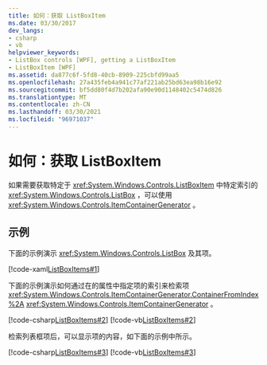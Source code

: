 ```yaml
---
title: 如何：获取 ListBoxItem
ms.date: 03/30/2017
dev_langs:
- csharp
- vb
helpviewer_keywords:
- ListBox controls [WPF], getting a ListBoxItem
- ListBoxItem [WPF]
ms.assetid: da877c6f-5fd8-40cb-8909-225cbfd99aa5
ms.openlocfilehash: 27a435feb4a941c77af221ab25bd63ea98b16e92
ms.sourcegitcommit: bf5dd80f4d7b202afa90e90d1148402c5474d826
ms.translationtype: MT
ms.contentlocale: zh-CN
ms.lasthandoff: 03/30/2021
ms.locfileid: "96971037"
---
```

# <a name="how-to-get-a-listboxitem"></a>如何：获取 ListBoxItem
如果需要获取特定于 <xref:System.Windows.Controls.ListBoxItem> 中特定索引的 <xref:System.Windows.Controls.ListBox> ，可以使用 <xref:System.Windows.Controls.ItemContainerGenerator> 。  
  
## <a name="example"></a>示例  
 下面的示例演示 <xref:System.Windows.Controls.ListBox> 及其项。  
  
 [!code-xaml[ListBoxItems#1](~/samples/snippets/csharp/VS_Snippets_Wpf/ListBoxItems/CSharp/Window1.xaml#1)]  
  
 下面的示例演示如何通过在的属性中指定项的索引来检索项 <xref:System.Windows.Controls.ItemContainerGenerator.ContainerFromIndex%2A> <xref:System.Windows.Controls.ItemContainerGenerator> 。  
  
 [!code-csharp[ListBoxItems#2](~/samples/snippets/csharp/VS_Snippets_Wpf/ListBoxItems/CSharp/Window1.xaml.cs#2)]
 [!code-vb[ListBoxItems#2](~/samples/snippets/visualbasic/VS_Snippets_Wpf/ListBoxItems/VisualBasic/Window1.xaml.vb#2)]  
  
 检索列表框项后，可以显示项的内容，如下面的示例中所示。  
  
 [!code-csharp[ListBoxItems#3](~/samples/snippets/csharp/VS_Snippets_Wpf/ListBoxItems/CSharp/Window1.xaml.cs#3)]
 [!code-vb[ListBoxItems#3](~/samples/snippets/visualbasic/VS_Snippets_Wpf/ListBoxItems/VisualBasic/Window1.xaml.vb#3)]
